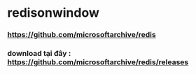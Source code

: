 # redisonwindow
### https://github.com/microsoftarchive/redis
### download tại đây : https://github.com/microsoftarchive/redis/releases
